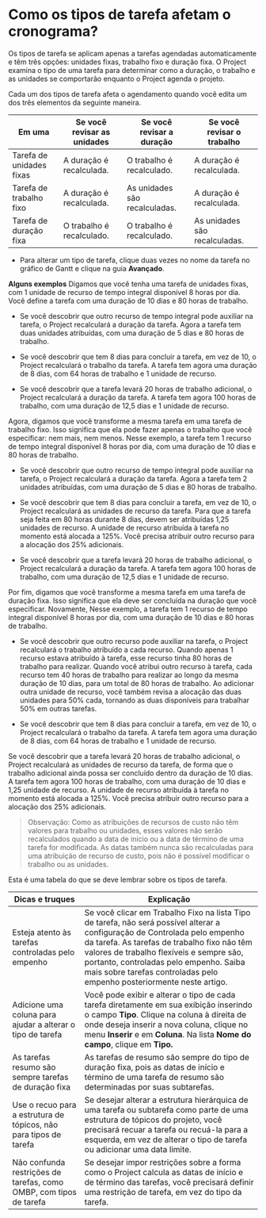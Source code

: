 # Como os tipos de tarefa afetam o cronograma?
Os tipos de tarefa se aplicam apenas a tarefas agendadas automaticamente e têm três opções: unidades fixas, trabalho fixo e duração fixa. O Project examina o tipo de uma tarefa para determinar como a duração, o trabalho e as unidades se comportarão enquanto o Project agenda o projeto.

Cada um dos tipos de tarefa afeta o agendamento quando você edita um dos três elementos da seguinte maneira.

|   Em uma      |   Se você revisar as unidades|    Se você revisar a duração|  Se você revisar o trabalho|
|---------------|------------------------------|-----------------------------|----------------------------|
|   Tarefa de unidades fixas|   A duração é recalculada.|   O trabalho é recalculado.|  A duração é recalculada.|
|   Tarefa de trabalho fixo|    A duração é recalculada.|   As unidades são recalculadas.|  A duração é recalculada.|
|   Tarefa de duração fixa  |   O trabalho é recalculado.|  O trabalho é recalculado.    |  As unidades são recalculadas.|

* Para alterar um tipo de tarefa, clique duas vezes no nome da tarefa no gráfico de Gantt e clique na guia **Avançado**.

**Alguns exemplos**
Digamos que você tenha uma tarefa de unidades fixas, com 1 unidade de recurso de tempo integral disponível 8 horas por dia. Você define a tarefa com uma duração de 10 dias e 80 horas de trabalho.

* Se você descobrir que outro recurso de tempo integral pode auxiliar na tarefa, o Project recalculará a duração da tarefa. Agora a tarefa tem duas unidades atribuídas, com uma duração de 5 dias e 80 horas de trabalho.

* Se você descobrir que tem 8 dias para concluir a tarefa, em vez de 10, o Project recalculará o trabalho da tarefa. A tarefa tem agora uma duração de 8 dias, com 64 horas de trabalho e 1 unidade de recurso.

* Se você descobrir que a tarefa levará 20 horas de trabalho adicional, o Project recalculará a duração da tarefa. A tarefa tem agora 100 horas de trabalho, com uma duração de 12,5 dias e 1 unidade de recurso.

Agora, digamos que você transforme a mesma tarefa em uma tarefa de trabalho fixo. Isso significa que ela pode fazer apenas o trabalho que você especificar: nem mais, nem menos. Nesse exemplo, a tarefa tem 1 recurso de tempo integral disponível 8 horas por dia, com uma duração de 10 dias e 80 horas de trabalho.

* Se você descobrir que outro recurso de tempo integral pode auxiliar na tarefa, o Project recalculará a duração da tarefa. Agora a tarefa tem 2 unidades atribuídas, com uma duração de 5 dias e 80 horas de trabalho.

* Se você descobrir que tem 8 dias para concluir a tarefa, em vez de 10, o Project recalculará as unidades de recurso da tarefa. Para que a tarefa seja feita em 80 horas durante 8 dias, devem ser atribuídas 1,25 unidades de recurso. A unidade de recurso atribuída à tarefa no momento está alocada a 125%. Você precisa atribuir outro recurso para a alocação dos 25% adicionais.

* Se você descobrir que a tarefa levará 20 horas de trabalho adicional, o Project recalculará a duração da tarefa. A tarefa tem agora 100 horas de trabalho, com uma duração de 12,5 dias e 1 unidade de recurso.

Por fim, digamos que você transforme a mesma tarefa em uma tarefa de duração fixa. Isso significa que ela deve ser concluída na duração que você especificar. Novamente, Nesse exemplo, a tarefa tem 1 recurso de tempo integral disponível 8 horas por dia, com uma duração de 10 dias e 80 horas de trabalho.

* Se você descobrir que outro recurso pode auxiliar na tarefa, o Project recalculará o trabalho atribuído a cada recurso. Quando apenas 1 recurso estava atribuído à tarefa, esse recurso tinha 80 horas de trabalho para realizar. Quando você atribui outro recurso à tarefa, cada recurso tem 40 horas de trabalho para realizar ao longo da mesma duração de 10 dias, para um total de 80 horas de trabalho. Ao adicionar outra unidade de recurso, você também revisa a alocação das duas unidades para 50% cada, tornando as duas disponíveis para trabalhar 50% em outras tarefas.

* Se você descobrir que tem 8 dias para concluir a tarefa, em vez de 10, o Project recalculará o trabalho da tarefa. A tarefa tem agora uma duração de 8 dias, com 64 horas de trabalho e 1 unidade de recurso.

Se você descobrir que a tarefa levará 20 horas de trabalho adicional, o Project recalculará as unidades de recurso da tarefa, de forma que o trabalho adicional ainda possa ser concluído dentro da duração de 10 dias. A tarefa tem agora 100 horas de trabalho, com uma duração de 10 dias e 1,25 unidade de recurso. A unidade de recurso atribuída à tarefa no momento está alocada a 125%. Você precisa atribuir outro recurso para a alocação dos 25% adicionais.

> Observação: Como as atribuições de recursos de custo não têm valores para trabalho ou unidades, esses valores não serão recalculados quando a data de início ou a data de término de uma tarefa for modificada. As datas também nunca são recalculadas para uma atribuição de recurso de custo, pois não é possível modificar o trabalho ou as unidades.

Esta é uma tabela do que se deve lembrar sobre os tipos de tarefa.

|   Dicas e truques     |   Explicação                                                          |
|-----------------------|-----------------------------------------------------------------------|
|   Esteja atento às tarefas controladas pelo empenho| Se você clicar em Trabalho Fixo na lista Tipo de tarefa, não será possível alterar a configuração de Controlada pelo empenho da tarefa. As tarefas de trabalho fixo não têm valores de trabalho flexíveis e sempre são, portanto, controladas pelo empenho. Saiba mais sobre tarefas controladas pelo empenho posteriormente neste artigo.|
|   Adicione uma coluna para ajudar a alterar o tipo de tarefa|    Você pode exibir e alterar o tipo de cada tarefa diretamente em sua exibição inserindo o campo **Tipo**. Clique na coluna à direita de onde deseja inserir a nova coluna, clique no menu **Inserir** e em **Coluna**. Na lista **Nome do campo**, clique em **Tipo.**|
|   As tarefas resumo são sempre tarefas de duração fixa|  As tarefas de resumo são sempre do tipo de duração fixa, pois as datas de início e término de uma tarefa de resumo são determinadas por suas subtarefas.|
|   Use o recuo para a estrutura de tópicos, não para tipos de tarefa| Se desejar alterar a estrutura hierárquica de uma tarefa ou subtarefa como parte de uma estrutura de tópicos do projeto, você precisará recuar a tarefa ou recuá-la para a esquerda, em vez de alterar o tipo de tarefa ou adicionar uma data limite.|
|   Não confunda restrições de tarefas, como OMBP, com tipos de tarefa| Se desejar impor restrições sobre a forma como o Project calcula as datas de início e de término das tarefas, você precisará definir uma restrição de tarefa, em vez do tipo da tarefa.|
